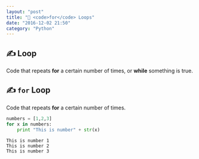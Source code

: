 ```yaml
---
layout: "post"
title: "🔁 <code>for</code> Loops"
date: "2016-12-02 21:50"
category: "Python"
---
```


## ✍ Loop
Code that repeats **for** a certain number of times, or **while** something is true.

## ✍ `for` Loop
Code that repeats **for** a certain number of times.

```python
numbers = [1,2,3]
for x in numbers:
    print "This is number" + str(x)
```
    This is number 1
    This is number 2
    This is number 3
